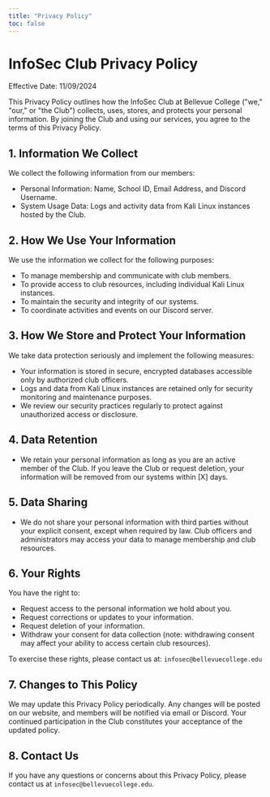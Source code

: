 ```yaml
---
title: "Privacy Policy"
toc: false
---
```

# InfoSec Club Privacy Policy

Effective Date: 11/09/2024

This Privacy Policy outlines how the InfoSec Club at Bellevue College ("we," "our," or "the Club") collects, uses, stores, and protects your personal information. By joining the Club and using our services, you agree to the terms of this Privacy Policy.

## 1. Information We Collect

We collect the following information from our members:

- Personal Information: Name, School ID, Email Address, and Discord Username.
- System Usage Data: Logs and activity data from Kali Linux instances hosted by the Club.

## 2. How We Use Your Information

We use the information we collect for the following purposes:

- To manage membership and communicate with club members.
- To provide access to club resources, including individual Kali Linux instances.
- To maintain the security and integrity of our systems.
- To coordinate activities and events on our Discord server.

## 3. How We Store and Protect Your Information

We take data protection seriously and implement the following measures:

- Your information is stored in secure, encrypted databases accessible only by authorized club officers.
- Logs and data from Kali Linux instances are retained only for security monitoring and maintenance purposes.
- We review our security practices regularly to protect against unauthorized access or disclosure.

## 4. Data Retention

- We retain your personal information as long as you are an active member of the Club. If you leave the Club or request deletion, your information will be removed from our systems within [X] days.

## 5. Data Sharing

- We do not share your personal information with third parties without your explicit consent, except when required by law. Club officers and administrators may access your data to manage membership and club resources.

## 6. Your Rights

You have the right to:

- Request access to the personal information we hold about you.
- Request corrections or updates to your information.
- Request deletion of your information.
- Withdraw your consent for data collection (note: withdrawing consent may affect your ability to access certain club resources).

To exercise these rights, please contact us at: `infosec@bellevuecollege.edu`

## 7. Changes to This Policy

We may update this Privacy Policy periodically. Any changes will be posted on our website, and members will be notified via email or Discord. Your continued participation in the Club constitutes your acceptance of the updated policy.

## 8. Contact Us

If you have any questions or concerns about this Privacy Policy, please contact us at `infosec@bellevuecollege.edu`.
